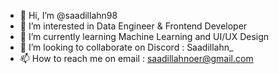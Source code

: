 - 👋 Hi, I’m @saadillahn98
- 👀 I’m interested in Data Engineer & Frontend Developer
- 🌱 I’m currently learning Machine Learning and UI/UX Design
- 💞️ I’m looking to collaborate on Discord : Saadillahn_
- 📫 How to reach me on email : saadillahnoer@gmail.com

<!---
saadillahn98/saadillahn98 is a ✨ special ✨ repository because its `README.md` (this file) appears on your GitHub profile.
You can click the Preview link to take a look at your changes.
--->
